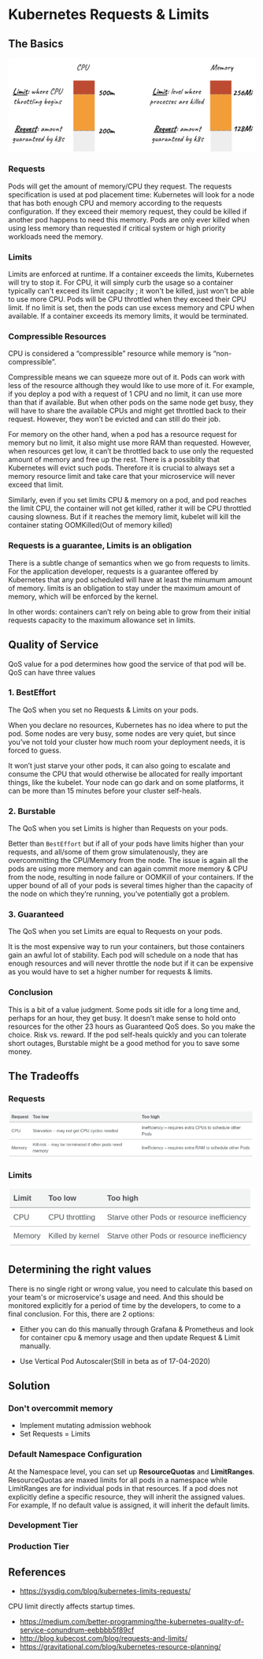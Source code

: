 # Kubernetes Requests & Limits

## The Basics

![Requests](../img/req-limit.png)

### Requests

Pods will get the amount of memory/CPU they request. The requests specification is used at pod placement time: Kubernetes will look for a node that has both enough CPU and memory according to the requests configuration. If they exceed their memory request, they could be killed if another pod happens to need this memory. Pods are only ever killed when using less memory than requested if critical system or high priority workloads need the memory.

### Limits

Limits are enforced at runtime. If a container exceeds the limits, Kubernetes will try to stop it. For CPU, it will simply curb the usage so a container typically can't exceed its limit capacity ; it won't be killed, just won't be able to use more CPU. Pods will be CPU throttled when they exceed their CPU limit. If no limit is set, then the pods can use excess memory and CPU when available. If a container exceeds its memory limits, it would be terminated.

### Compressible Resources

CPU is considered a “compressible” resource while memory is “non-compressible”.

Compressible means we can squeeze more out of it. Pods can work with less of the resource although they would like to use more of it. For example, if you deploy a pod with a request of 1 CPU and no limit, it can use more than that if available. But when other pods on the same node get busy, they will have to share the available CPUs and might get throttled back to their request. However, they won’t be evicted and can still do their job.

For memory on the other hand, when a pod has a resource request for memory but no limit, it also might use more RAM than requested. However, when resources get low, it can’t be throttled back to use only the requested amount of memory and free up the rest. There is a possiblity that Kubernetes will evict such pods. Therefore it is crucial to always set a memory resource limit and take care that your microservice will never exceed that limit.

Similarly, even if you set limits CPU & memory on a pod, and pod reaches the limit CPU, the container will not get killed, rather it will be CPU throttled causing slowness. But if it reaches the memory limit, kubelet will kill the container stating OOMKilled(Out of memory killed)

### Requests is a guarantee, Limits is an obligation

There is a subtle change of semantics when we go from requests to limits. For the application developer, requests is a guarantee offered by Kubernetes that any pod scheduled will have at least the minumum amount of memory. limits is an obligation to stay under the maximum amount of memory, which will be enforced by the kernel.

In other words: containers can’t rely on being able to grow from their initial requests capacity to the maximum allowance set in limits.

## Quality of Service

QoS value for a pod determines how good the service of that pod will be. QoS can have three values

### 1. BestEffort

The QoS when you set no Requests & Limits on your pods.

When you declare no resources, Kubernetes has no idea where to put the pod. Some nodes are very busy, some nodes are very quiet, but since you’ve not told your cluster how much room your deployment needs, it is forced to guess.

It won’t just starve your other pods, it can also going to escalate and consume the CPU that would otherwise be allocated for really important things, like the kubelet. Your node can go dark and on some platforms, it can be more than 15 minutes before your cluster self-heals.

### 2. Burstable

The QoS when you set Limits is higher than Requests on your pods.

Better than `BestEffort` but if all of your pods have limits higher than your requests, and all/some of them grow simulatenously, they are overcommitting the CPU/Memory from the node. The issue is again all the pods are using more memory and can again commit more memory & CPU from the node, resulting in node failure or OOMKill of your containers. If the upper bound of all of your pods is several times higher than the capacity of the node on which they’re running, you’ve potentially got a problem.

### 3. Guaranteed

The QoS when you set Limits are equal to Requests on your pods.

It is the most expensive way to run your containers, but those containers gain an awful lot of stability. Each pod will schedule on a node that has enough resources and will never throttle the node but if it can be expensive as you would have to set a higher number for requests & limits.

### Conclusion

This is a bit of a value judgment. Some pods sit idle for a long time and, perhaps for an hour, they get busy. It doesn’t make sense to hold onto resources for the other 23 hours as Guaranteed QoS does. So you make the choice. Risk vs. reward. If the pod self-heals quickly and you can tolerate short outages, Burstable might be a good method for you to save some money.

## The Tradeoffs

### Requests

![Requests](../img/requests.png)

### Limits

![Limits](../img/limits.png)

## Determining the right values

There is no single right or wrong value, you need to calculate this based on your team's or microservice's usage and need. And this should be monitored explicitly for a period of time by the developers, to come to a final conclusion. For this, there are 2 options:

- Either you can do this manually through Grafana & Prometheus and look for container cpu & memory usage and then update Request & Limit manually.

- Use Vertical Pod Autoscaler(Still in beta as of 17-04-2020)

## Solution

### Don't overcommit memory

- Implement mutating admission webhook
- Set Requests = Limits

### Default Namespace Configuration

At the Namespace level, you can set up **ResourceQuotas** and **LimitRanges**. ResourceQuotas are maxed limits for all pods in a namespace while LimitRanges are for individual pods in that resources. If a pod does not explicitly define a specific resource, they will inherit the assigned values. For example, If no default value is assigned, it will inherit the default limits.

### Development Tier

### Production Tier

## References

- https://sysdig.com/blog/kubernetes-limits-requests/

CPU limit directly affects startup times.

- https://medium.com/better-programming/the-kubernetes-quality-of-service-conundrum-eebbbb5f89cf
- http://blog.kubecost.com/blog/requests-and-limits/
- https://gravitational.com/blog/kubernetes-resource-planning/